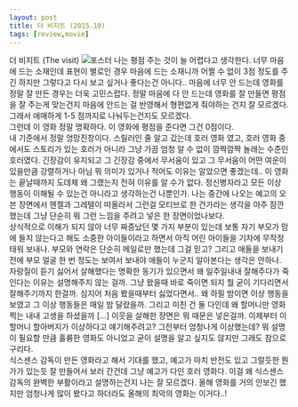 ```yaml
---
layout: post
title: 더 비지트 (2015.10) 
tags: [review,movie]
---
```

더 비지트 (The visit)
![포스터](https://lh3.googleusercontent.com/-LGvfJ5rp9Bg/ViIdC5GXtgI/AAAAAAAAARA/t14q3Vb44Qg/s512-Ic42/movie_image%252520%2525281%252529.jpg)
나는 평점 주는 것이 늘 어렵다고 생각한다. 너무 마음에 드는 소재인데 표현이 별로인 경우 마음에 드는 소재니까 어쩔 수 없이 3점 정도를 주긴 하지만 그렇다고 다시 보고 싶거나 좋다는건 아니다.. 마음에 너무 안 드는데 영화를 정말 잘 만든 경우는 더욱 고민스럽다. 정말 마음에 다 안 드는데 영화를 잘 만들면 평점을 잘 주는게 맞는건지 마음에 안드는 걸 반영해서 형편없게 줘야하는 건지 잘 모르겠다. 그래서 애매하게 1-5 점까지로 나눠두는건지도 모르겠다.    
그런데 이 영화 정말 명확하다. 이 영화에 평점을 준다면 그건 0점이다.  
내 기준에서 정말 엉망진창이다. 스릴러인 줄 알고 갔는데 호러 영화 였고, 호러 영화 중에서도 스토리가 있는 호러가 아니라 그냥 가끔 엄청 알 수 없이 깜짝깜짝 놀래는 수준인 호러였다. 긴장감이 유지되고 그 긴장감 중에서 무서움이 있고 그 무서움이 어떤 여운이 있을만큼 강렬하거나 아님 뭐 의미가 있거나 적어도 이유는 알았으면 좋겠는데.. 이 영화는 끝날때까지 도데체 왜 그랬는지 전혀 이유를 알 수가 없다. 정신병자라고 모든 이상 행동이 이해될 수 있는건 아니라고 생각하는건 나뿐인가. 나는 중간에 나오는 예고의 오븐 장면에서 헨젤과 그레텔이 떠올라서 그런걸 모티브로 한 건가라는 생각을 아주 잠깐 했는데 그냥 단순히 뭐 그런 느낌을 주려고 넣은 한 장면이었나보다.   
상식적으로 이해가 되지 않아 너무 짜증났던 몇 가지 부분이 있는데 보통 자기 부모가 맘에 들지 않는다고 해도 소중한 아이들이라고 하면서 아직 어린 아이들을 기차에 무작정 태워 보내나. 부모와 연락은 단순히 메일로만 했는데 그걸 믿고? 그리고 애들을 보내기전에 부모 얼굴 한 번 정도는 보여서 보내야 애들이 누군지 알아본다는 생각은 안하나. 자랑질이 듣기 싫어서 살해했다는 명확한 동기가 있으면서 왜 일주일내내 잘해주다가 죽인다는 이유는 설명해주지 않는 걸까. 그냥 왔을때 바로 죽이면 되지 뭘 굳이 기다리면서 잘해주기까지 한걸까. 심지어 처음 봤을때부터 싫었다면서.. 왜 하필 밤이면 이상 행동을 보였고 그 이상 행동들은 매일 밤 달랐을까. 그리고 미친 건 둘 다인데 왜 할머니만 영화 찍는 내내 고생을 하셨을까 [...] 이웃을 살해한 장면은 뭐 때문은 넣은걸까. 이제부터 이 할머니 할아버지가 이상하다고 얘기해주려고? 그전부터 엄청나게 이상했는데? 뭐 설명이 필요할 만큼 훌륭한 영화도 아니었고 굳이 설명을 알고 싶지도 않지만 그래도 참으로 구리다.   
식스센스 감독이 만든 영화라고 해서 기대를 했고, 예고가 마치 반전도 있고 그럴듯한 뭔가가 있는듯 잘 만들어서 보러 간건데 그냥 예고가 다인 호러 영화다. 이걸 왜 식스센스 감독의 완벽한 부활이라고 설명하는건지 나는 잘 모르겠다. 올해 영화를 거의 안보긴 했지만 엄청나게 많이 봤다고 하더라도 올해의 최악의 영화는 이거다..! 